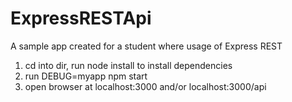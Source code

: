 # ExpressRESTApi
A sample app created for a student where usage of Express REST

1. cd into dir, run node install to install dependencies
2. run DEBUG=myapp npm start
3. open browser at localhost:3000 and/or localhost:3000/api
